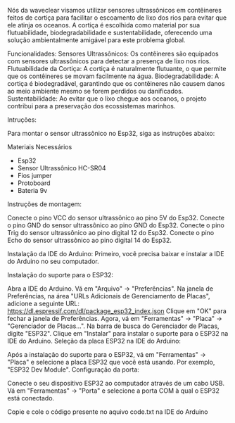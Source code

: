 Nós da waveclear visamos utilizar sensores ultrassônicos em contêineres feitos de cortiça para facilitar o escoamento de lixo dos rios para evitar que ele atinja os oceanos. A cortiça é escolhida como material por sua flutuabilidade, biodegradabilidade e sustentabilidade, oferecendo uma solução ambientalmente amigável para este problema global.

Funcionalidades:
Sensores Ultrassônicos: Os contêineres são equipados com sensores ultrassônicos para detectar a presença de lixo nos rios.
Flutuabilidade da Cortiça: A cortiça é naturalmente flutuante, o que permite que os contêineres se movam facilmente na água.
Biodegradabilidade: A cortiça é biodegradável, garantindo que os contêineres não causem danos ao meio ambiente mesmo se forem perdidos ou danificados.
Sustentabilidade: Ao evitar que o lixo chegue aos oceanos, o projeto contribui para a preservação dos ecossistemas marinhos.

Intruções:

Para montar o sensor ultrassônico no Esp32, siga as instruções abaixo:

Materiais Necessários
- Esp32
- Sensor Ultrassônico HC-SR04
- Fios jumper
- Protoboard
- Bateria 9v 

Instruções de montagem:

Conecte o pino VCC do sensor ultrassônico ao pino 5V do Esp32.
Conecte o pino GND do sensor ultrassônico ao pino GND do Esp32.
Conecte o pino Trig do sensor ultrassônico ao pino digital 12 do Esp32.
Conecte o pino Echo do sensor ultrassônico ao pino digital 14 do Esp32.

Instalação da IDE do Arduino:
Primeiro, você precisa baixar e instalar a IDE do Arduino no seu computador.

Instalação do suporte para o ESP32:

Abra a IDE do Arduino.
Vá em "Arquivo" -> "Preferências".
Na janela de Preferências, na área "URLs Adicionais de Gerenciamento de Placas", adicione a seguinte URL: https://dl.espressif.com/dl/package_esp32_index.json
Clique em "OK" para fechar a janela de Preferências.
Agora, vá em "Ferramentas" -> "Placa" -> "Gerenciador de Placas...".
Na barra de busca do Gerenciador de Placas, digite "ESP32".
Clique em "Instalar" para instalar o suporte para o ESP32 na IDE do Arduino.
Seleção da placa ESP32 na IDE do Arduino:

Após a instalação do suporte para o ESP32, vá em "Ferramentas" -> "Placa" e selecione a placa ESP32 que você está usando. Por exemplo, "ESP32 Dev Module".
Configuração da porta:

Conecte o seu dispositivo ESP32 ao computador através de um cabo USB.
Vá em "Ferramentas" -> "Porta" e selecione a porta COM à qual o ESP32 está conectado.

Copie e cole o código presente no aquivo code.txt na IDE do Arduino

